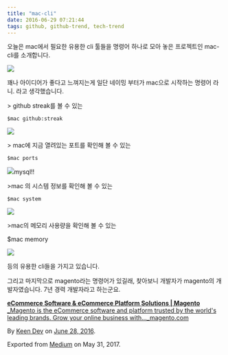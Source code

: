 ```yaml
---
title: "mac-cli"
date: 2016-06-29 07:21:44
tags: github, github-trend, tech-trend 
---
```



오늘은 mac에서 필요한 유용한 cli 툴들을 명령어 하나로 모아 놓은 프로젝트인 mac-cli를 소개합니다.

![][image0]

꽤나 아이디어가 좋다고 느껴지는게 일단 네이밍 부터가 mac으로 시작하는 명령어 라니. 라고 생각했습니다.

\> github streak를 볼 수 있는
    
    $mac github:streak

![][image1]

\> mac에 지금 열려있는 포트를 확인해 볼 수 있는
    
    $mac ports

![][image2]mysql!!

\>mac 의 시스템 정보를 확인해 볼 수 있는
    
    $mac system

![][image3]

\>mac의 메모리 사용량을 확인해 볼 수 있는

$mac memory

![][image4]

등의 유용한 cli들을 가지고 있습니다.

그리고 마지막으로 magento라는 명령어가 있길래, 찾아보니 개발자가 magento의 개발자였습니다. 7년 경력 개발자라고 하는군요.

[**eCommerce Software & eCommerce Platform Solutions | Magento**  
_Magento is the eCommerce software and platform trusted by the world's leading brands. Grow your online business with..._magento.com][anchor0][][anchor1]

By [Keen Dev][anchor2] on [June 28, 2016][anchor3].

Exported from [Medium][anchor4] on May 31, 2017\.


[anchor0]: https://magento.com/ "https://magento.com/"
[anchor1]: https://magento.com/
[anchor2]: https://medium.com/@keendev
[anchor3]: https://medium.com/p/bf729c53a171
[anchor4]: https://medium.com


[image0]: /images/1*Si8lIH9NOPXxlSRztngvnA.png
[image1]: /images/1*JMkrYs4K6i0cb9X23A3e_g.png
[image2]: /images/1*4HLRgJtDoPbq_HUugJ0sQw.png
[image3]: /images/1*IiQVRjtuND9RQ_i5plLGqw.png
[image4]: /images/1*Puj_TGIRqJIXUnBLaZcexg.pn